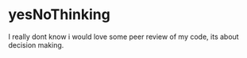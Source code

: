 # yesNoThinking
I really dont know i would love some peer review of my code, its about decision making. 
